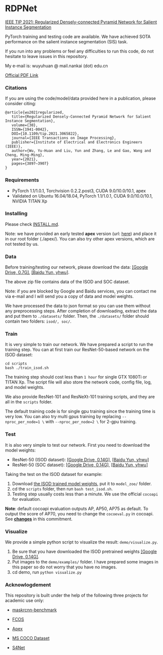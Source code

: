 # RDPNet

[IEEE TIP 2021: Regularized Densely-connected Pyramid Network for Salient Instance Segmentation](https://ieeexplore.ieee.org/document/9382868)

PyTorch training and testing code are available. We have achieved SOTA performance on the salient instance segmentation (SIS) task.

If you run into any problems or feel any difficulties to run this code, do not hesitate to leave issues in this repository.

My e-mail is: wuyuhuan @ mail.nankai (dot) edu.cn

[Official PDF Link](https://ieeexplore.ieee.org/document/9382868)

### Citations

If you are using the code/model/data provided here in a publication, please consider citing:

````
@article{wu2021regularized,
   title={Regularized Densely-Connected Pyramid Network for Salient Instance Segmentation},
   volume={30},
   ISSN={1941-0042},
   DOI={10.1109/tip.2021.3065822},
   journal={IEEE Transactions on Image Processing},
   publisher={Institute of Electrical and Electronics Engineers (IEEE)},
   author={Wu, Yu-Huan and Liu, Yun and Zhang, Le and Gao, Wang and Cheng, Ming-Ming},
   year={2021},
   pages={3897–3907}
}
````

### Requirements

* PyTorch 1.1/1.0.1, Torchvision 0.2.2.post3, CUDA 9.0/10.0/10.1, apex
* Validated on Ubuntu 16.04/18.04, PyTorch 1.1/1.0.1, CUDA 9.0/10.0/10.1, NVIDIA TITAN Xp

### Installing

Please check [INSTALL.md](INSTALL.md).

Note: we have provided an early tested **apex** version (url: [here](https://github.com/NVIDIA/apex/tree/f2b3a62c8941027253b2decba96ba099f611387e)) and place
it in our root folder (./apex/). You can also try other apex versions, which are not tested by us.

### Data

Before training/testing our network, please download the data: [[Google Drive, 0.7G]](https://drive.google.com/file/d/1FR7K6gdIStio-QEimxGqN-VHgGrIJMN6), [[Baidu Yun, yhwu]](https://pan.baidu.com/s/1s5tdYinlwVKTg09mA_l-Fg).

The above zip file contains data of the ISOD and SOC dataset.

Note: if you are blocked by Google and Baidu services, you can contact me via e-mail and I will send you a copy of data and model weights.

We have processed the data to json format so you can use them without any preprocessing steps. 
After completion of downloading, extract the data and put them to `./datasets/` folder.
Then, the `./datasets/` folder should contain two folders: `isod/, soc/`.

### Train

It is very simple to train our network. We have prepared a script to run the training step.
You can at first train our ResNet-50-based network on the ISOD dataset:

```
cd scripts
bash ./train_isod.sh
```

The training step should cost less than `1 hour` for single GTX 1080Ti or TITAN Xp. The script file will also store the network code, config file, log, and model weights.

We also provide ResNet-101 and ResNeXt-101 training scripts, and they are all in the `scripts` folder.

The default training code is for single gpu training since the training time is very low. You can also try multi gpus training by replacing 
`--nproc_per_node=1 \` with `--nproc_per_node=2 \` for 2-gpu training.


### Test

It is also very simple to test our network. First you need to download the model weights:

* ResNet-50 (ISOD dataset): [[Google Drive, 0.14G]](https://drive.google.com/file/d/1P9HnPbeHKL_1EzKOcVYhjiYXyUiKCaYP/view?usp=sharing), [[Baidu Yun, yhwu]](https://pan.baidu.com/s/1pWCp6lwmEQW-07WGLl_zgw)
* ResNet-50 (SOC dataset): [[Google Drive, 0.14G]](https://drive.google.com/file/d/1faQeoplwGPcWoMzrTHKs2YX9BYjUaCwD/view?usp=sharing), [[Baidu Yun, yhwu]](https://pan.baidu.com/s/1gN2a5Nd6eNBtd774uHk8XQ)

Taking the test on the ISOD dataset for example: 
1. Download [the ISOD trained model weights](), put it to `model_zoo/` folder.
2. cd the `scripts` folder, then run `bash test_isod.sh`.
3. Testing step usually costs less than a minute. We use the official `cocoapi` for evaluation.

**Note**: default cocoapi evaluation outputs AP, AP50, AP75 as default. To output the score of AP70, you need to change the `cocoeval.py` in cocoapi.
See [**changes**](https://github.com/yuhuan-wu/cocoapi/commit/143563fe819d47080aabe1b5d6d4bb85669b8844#) in this commitment.

### Visualize

We provide a simple python script to visualize the result: `demo/visualize.py`.

1. Be sure that you have downloaded the ISOD pretrained weights [[Google Drive, 0.14G]](https://drive.google.com/file/d/1P9HnPbeHKL_1EzKOcVYhjiYXyUiKCaYP/view?usp=sharing).
2. Put images to the `demo/examples/` folder. I have prepared some images in this paper so do not worry that you have no images.
3. cd demo, run `python visualize.py`


### Acknowlogdement

This repository is built under the help of the following three projects for academic use only:

* [maskrcnn-benchmark](https://github.com/facebookresearch/maskrcnn-benchmark)

* [FCOS](https://github.com/tianzhi0549/FCOS)

* [Apex](https://github.com/NVIDIA/apex)

* [MS COCO Dataset](https://cocodataset.org/)

* [S4Net](https://github.com/RuochenFan/S4Net)
